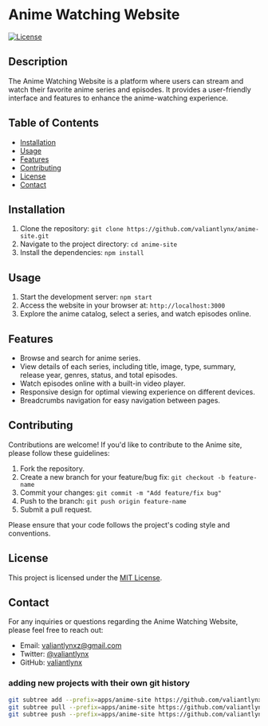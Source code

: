 # Anime Watching Website

[![License](https://img.shields.io/badge/license-MIT-blue.svg)](LICENSE)

## Description
The Anime Watching Website is a platform where users can stream and watch their favorite anime series and episodes. It provides a user-friendly interface and features to enhance the anime-watching experience.

## Table of Contents
- [Installation](#installation)
- [Usage](#usage)
- [Features](#features)
- [Contributing](#contributing)
- [License](#license)
- [Contact](#contact)

## Installation
1. Clone the repository: `git clone https://github.com/valiantlynx/anime-site.git`
2. Navigate to the project directory: `cd anime-site`
3. Install the dependencies: `npm install`

## Usage
1. Start the development server: `npm start`
2. Access the website in your browser at: `http://localhost:3000`
3. Explore the anime catalog, select a series, and watch episodes online.

## Features
- Browse and search for anime series.
- View details of each series, including title, image, type, summary, release year, genres, status, and total episodes.
- Watch episodes online with a built-in video player.
- Responsive design for optimal viewing experience on different devices.
- Breadcrumbs navigation for easy navigation between pages.

## Contributing
Contributions are welcome! If you'd like to contribute to the Anime site, please follow these guidelines:
1. Fork the repository.
2. Create a new branch for your feature/bug fix: `git checkout -b feature-name`
3. Commit your changes: `git commit -m "Add feature/fix bug"`
4. Push to the branch: `git push origin feature-name`
5. Submit a pull request.

Please ensure that your code follows the project's coding style and conventions.

## License
This project is licensed under the [MIT License](LICENSE).

## Contact
For any inquiries or questions regarding the Anime Watching Website, please feel free to reach out:

- Email: valiantlynxz@gmail.com
- Twitter: [@valiantlynx](https://twitter.com/valiantlynx)
- GitHub: [valiantlynx](https://github.com/valiantlynx)

### adding new projects with their own git history
```sh
git subtree add --prefix=apps/anime-site https://github.com/valiantlynx/anime-site.git master --squash
git subtree pull --prefix=apps/anime-site https://github.com/valiantlynx/anime-site.git master --squash
git subtree push --prefix=apps/anime-site https://github.com/valiantlynx/anime-site.git master

```
